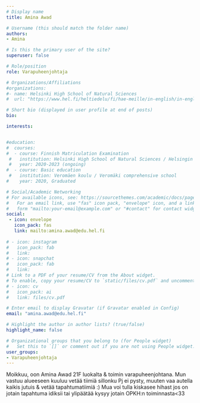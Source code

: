 ```yaml
---
# Display name
title: Amina Awad

# Username (this should match the folder name)
authors:
- Amina

# Is this the primary user of the site?
superuser: false

# Role/position
role: Varapuheenjohtaja

# Organizations/Affiliations
#organizations:
#- name: Helsinki High School of Natural Sciences
#  url: "https://www.hel.fi/heltiedelu/fi/hae-meille/in-english/in-english"

# Short bio (displayed in user profile at end of posts)
bio:

interests:


#education:
#  courses:
#  - course: Finnish Matriculation Examination
 #   institution: Helsinki High School of Natural Sciences / Helsingin luonnontiedelukio
 #   year: 2020-2023 (ongoing)
#  - course: Basic education
 #   institution: Veromäen koulu / Veromäki comprehensive school 
#    year: 2020, Graduated

# Social/Academic Networking
# For available icons, see: https://sourcethemes.com/academic/docs/page-builder/#icons
#   For an email link, use "fas" icon pack, "envelope" icon, and a link in the
#   form "mailto:your-email@example.com" or "#contact" for contact widget.
social:
 - icon: envelope
   icon_pack: fas
   link: mailto:amina.awad@edu.hel.fi
   
# - icon: instagram
#   icon_pack: fab
#   link: 
# - icon: snapchat
#   icon_pack: fab
#   link: 
# Link to a PDF of your resume/CV from the About widget.
# To enable, copy your resume/CV to `static/files/cv.pdf` and uncomment the lines below.
# - icon: cv
#   icon_pack: ai
#   link: files/cv.pdf

# Enter email to display Gravatar (if Gravatar enabled in Config)
email: "amina.awad@edu.hel.fi"

# Highlight the author in author lists? (true/false)
highlight_name: false

# Organizational groups that you belong to (for People widget)
#   Set this to `[]` or comment out if you are not using People widget.
user_groups:
- Varapuheenjohtaja
---
```

Moikkuu, oon Amina Awad 21F luokalta & toimin varapuheenjohtana. Mun vastuu alueeseen kuuluu vetää tiimiä sillonku Pj ei pysty, muuten vaa autella kaikis jutuis & vetää tapahtumatiimiä :) Mua voi tulla kiskasee hihast jos on jotain tapahtuma idiksii tai ylipäätää kysyy jotain OPKH:n toiminnasta<33
